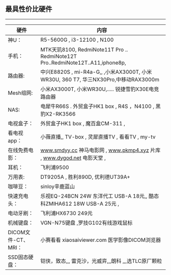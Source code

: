 ## 最具性价比硬件
------------------------------------- 

|硬件              |            内容                                                                 |
|-------------    |-------------------------------------------------------------                    |
| 神U：            | R5-5600G  ,  i3-12100    ,   N100                                              |
| 手机：           | MTK天玑8100, RedmiNote11T Pro .. RedmiNote12T Pro..RedmiNote12T..A11,iphone8p,           |
|路由器:           | 中兴E8820S , mi-R4a-G,, ,小米AX3000T, 小米WR30U, 360 T7, 华三NX30Pro,中移动RAX3000m   |
|Mesh组网:         | 小米AX3000T, 小米WR30U,..... 锐捷雪豹X30E电竞路由器                               |
|NAS:             |  电犀牛R66S . 外贸盒子HK1 box , R4S ，N4100 ,   黑豹X2-RK3566                        |
|电视盒子：         | 外贸盒子HK1 box ,  魔百盒CM-311 ,                                                | 
|看电视app：       | 小薇直播,,       TV-box ,    灵犀直播TV  ,  看看TV  ,    my-tv                     |
|在线免费电影：     | www.smdyy.cc 神马电影网 ,  www.pkmp4.xyz 片库 ,  www.dygod.net 电影天堂    ,       |
| 耳机：           |      飞利浦9500                                                                 | 
| 万用表:          |  DT9205A   ,     胜利890D,    优利德UT39A+                                      |
|咖啡豆：          | sinloy辛鹿蓝山                                                                   | 
|快速充电头：       | 乐视EQ-24BCN 24W 东洋代工 USB-A 18元,,    酷态科ZMIHA612 18W USB-A 25元 ,         |
|电动牙刷：        | 飞利浦HX6730 249元                                                               |
| 机械键盘：       |  VGN-N75键盘      ,罗技G102有线游戏鼠标                                            |
|DICOM文件-CT、MRI：|  小赛看看    xiaosaiviewer.com    医学影像DICOM浏览器                            |
| SSD固态硬盘：    |  铠侠，致态,,, 雷克沙，光威弈,,,朗科  ,,,选TLC原厂颗粒                             | 
